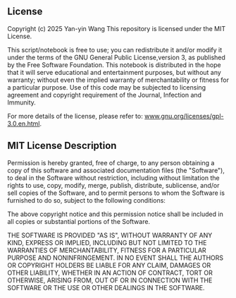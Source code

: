 ## License
Copyright (c) 2025 Yan-yin Wang
This repository is licensed under the MIT License.

This script/notebook is free to use; you can redistribute it and/or modify it under the terms of the GNU General Public License,version 3, as published by the Free Software Foundation.
This notebook is distributed in the hope that it will serve educational and entertainment purposes, but without any warranty; without even the implied warranty of merchantability or fitness for a particular purpose. 
Use of this code may be subjected to licensing agreement and copyright requirement of the Journal, Infection and Immunity.

For more details of the license, please refer to: www.gnu.org/licenses/gpl-3.0.en.html.

## MIT License Description
Permission is hereby granted, free of charge, to any person obtaining a copy
of this software and associated documentation files (the "Software"), to deal
in the Software without restriction, including without limitation the rights
to use, copy, modify, merge, publish, distribute, sublicense, and/or sell
copies of the Software, and to permit persons to whom the Software is
furnished to do so, subject to the following conditions:

The above copyright notice and this permission notice shall be included in all
copies or substantial portions of the Software.

THE SOFTWARE IS PROVIDED "AS IS", WITHOUT WARRANTY OF ANY KIND, EXPRESS OR
IMPLIED, INCLUDING BUT NOT LIMITED TO THE WARRANTIES OF MERCHANTABILITY,
FITNESS FOR A PARTICULAR PURPOSE AND NONINFRINGEMENT. IN NO EVENT SHALL THE
AUTHORS OR COPYRIGHT HOLDERS BE LIABLE FOR ANY CLAIM, DAMAGES OR OTHER
LIABILITY, WHETHER IN AN ACTION OF CONTRACT, TORT OR OTHERWISE, ARISING FROM,
OUT OF OR IN CONNECTION WITH THE SOFTWARE OR THE USE OR OTHER DEALINGS IN THE
SOFTWARE.